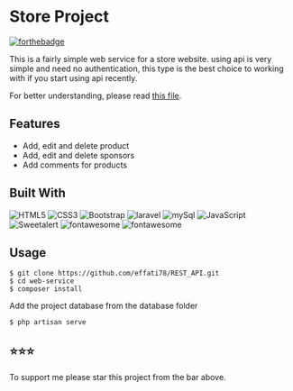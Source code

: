 # Store Project
[![forthebadge](http://forthebadge.com/images/badges/built-with-love.svg)](http://forthebadge.com)

This is a fairly simple web service for a store website. using api is very simple and need no authentication, this type is the best choice to working with if you start using api recently.

For better understanding, please read [this file](https://github.com/effati78/REST_API/blob/master/README.pdf).

## Features

- Add, edit and delete product
- Add, edit and delete sponsors
- Add comments for products

## Built With

![HTML5](https://img.shields.io/badge/html5-%23E34F26.svg?style=for-the-badge&logo=html5&logoColor=white) 
![CSS3](https://img.shields.io/badge/css3-%231572B6.svg?style=for-the-badge&logo=css3&logoColor=white)
![Bootstrap](https://img.shields.io/badge/bootstrap-%23563D7C.svg?style=for-the-badge&logo=bootstrap&logoColor=white)
![laravel](https://img.shields.io/badge/laravel-%23777BB4.svg?style=for-the-badge&logo=laravel&logoColor=white)
![mySql](https://img.shields.io/badge/mysql-%2300f.svg?style=for-the-badge&logo=mysql&logoColor=white)
![JavaScript](https://img.shields.io/badge/javascript-%23323330.svg?style=for-the-badge&logo=javascript&logoColor=%23F7DF1E)
![Sweetalert](https://img.shields.io/badge/Sweetalert.js-%23323330.svg?style=for-the-badge&logo=javascript&logoColor=%23F7DF1E)
![fontawesome](https://img.shields.io/badge/fontawesome-%23323330.svg?style=for-the-badge&logo=fontawesome)
![fontawesome](https://img.shields.io/badge/jquery-%230769AD.svg?style=for-the-badge&logo=jquery&logoColor=white)

## Usage

```
$ git clone https://github.com/effati78/REST_API.git
$ cd web-service
$ composer install
```
Add the project database from the database folder
```
$ php artisan serve
```

## ⭐️⭐️⭐️

To support me please star this project from the bar above.

